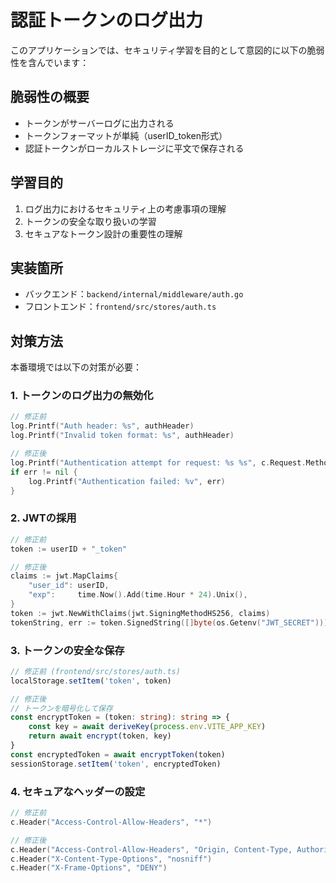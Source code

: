 # 認証トークンのログ出力

このアプリケーションでは、セキュリティ学習を目的として意図的に以下の脆弱性を含んでいます：

## 脆弱性の概要
- トークンがサーバーログに出力される
- トークンフォーマットが単純（userID_token形式）
- 認証トークンがローカルストレージに平文で保存される

## 学習目的
1. ログ出力におけるセキュリティ上の考慮事項の理解
2. トークンの安全な取り扱いの学習
3. セキュアなトークン設計の重要性の理解

## 実装箇所
- バックエンド：`backend/internal/middleware/auth.go`
- フロントエンド：`frontend/src/stores/auth.ts`

## 対策方法
本番環境では以下の対策が必要：

### 1. トークンのログ出力の無効化
```go
// 修正前
log.Printf("Auth header: %s", authHeader)
log.Printf("Invalid token format: %s", authHeader)

// 修正後
log.Printf("Authentication attempt for request: %s %s", c.Request.Method, c.Request.URL.Path)
if err != nil {
    log.Printf("Authentication failed: %v", err)
}
```

### 2. JWTの採用
```go
// 修正前
token := userID + "_token"

// 修正後
claims := jwt.MapClaims{
    "user_id": userID,
    "exp":     time.Now().Add(time.Hour * 24).Unix(),
}
token := jwt.NewWithClaims(jwt.SigningMethodHS256, claims)
tokenString, err := token.SignedString([]byte(os.Getenv("JWT_SECRET")))
```

### 3. トークンの安全な保存
```typescript
// 修正前 (frontend/src/stores/auth.ts)
localStorage.setItem('token', token)

// 修正後
// トークンを暗号化して保存
const encryptToken = (token: string): string => {
    const key = await deriveKey(process.env.VITE_APP_KEY)
    return await encrypt(token, key)
}
const encryptedToken = await encryptToken(token)
sessionStorage.setItem('token', encryptedToken)
```

### 4. セキュアなヘッダーの設定
```go
// 修正前
c.Header("Access-Control-Allow-Headers", "*")

// 修正後
c.Header("Access-Control-Allow-Headers", "Origin, Content-Type, Authorization")
c.Header("X-Content-Type-Options", "nosniff")
c.Header("X-Frame-Options", "DENY")
```
